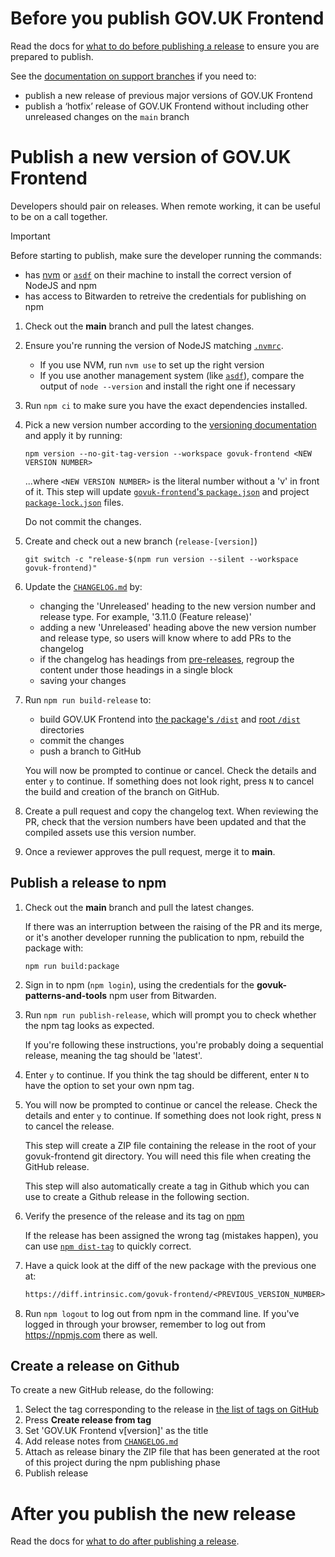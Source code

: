 # Before you publish GOV.UK Frontend

Read the docs for [what to do before publishing a release](/docs/releasing/before-publishing-a-release.md) to ensure you are prepared to publish.

See the [documentation on support branches](https://team-playbook.design-system.service.gov.uk/guides/version-control/support-branches/#support-branches) if you need to:

- publish a new release of previous major versions of GOV.UK Frontend
- publish a ‘hotfix’ release of GOV.UK Frontend without including other unreleased changes on the `main` branch

# Publish a new version of GOV.UK Frontend

Developers should pair on releases. When remote working, it can be useful to be on a call together.

> [!IMPORTANT]
> Before starting to publish, make sure the developer running the commands:
>
> - has [nvm](https://github.com/nvm-sh/nvm) or [`asdf`](https://asdf-vm.com/guide/getting-started.html)
>   on their machine to install the correct version of NodeJS and npm
> - has access to Bitwarden to retreive the credentials for publishing on npm

1. Check out the **main** branch and pull the latest changes.

2. Ensure you're running the version of NodeJS matching [`.nvmrc`](/.nvmrc).

   - If you use NVM, run `nvm use` to set up the right version
   - If you use another management system (like [`asdf`](https://asdf-vm.com/guide/getting-started.html)), compare the output of `node --version` and install the right one if necessary

3. Run `npm ci` to make sure you have the exact dependencies installed.

4. Pick a new version number according to the [versioning documentation](/docs/contributing/versioning.md) and apply it by running:

   ```shell
   npm version --no-git-tag-version --workspace govuk-frontend <NEW VERSION NUMBER>
   ```

   ...where `<NEW VERSION NUMBER>` is the literal number without a 'v' in front of it. This step will update [`govuk-frontend`'s `package.json`](/packages/govuk-frontend/package.json) and project [`package-lock.json`](/package-lock.json) files.

   Do not commit the changes.

5. Create and check out a new branch (`release-[version]`)

   ```shell
   git switch -c "release-$(npm run version --silent --workspace govuk-frontend)"
   ```

6. Update the [`CHANGELOG.md`](/CHANGELOG.md) by:

   - changing the 'Unreleased' heading to the new version number and release type. For example, '3.11.0 (Feature release)'
   - adding a new 'Unreleased' heading above the new version number and release type, so users will know where to add PRs to the changelog
   - if the changelog has headings from [pre-releases](/docs/releasing/publishing-a-pre-release.md#publish-a-new-version-of-govuk-frontend), regroup the content under those headings in a single block
   - saving your changes

7. Run `npm run build-release` to:

   - build GOV.UK Frontend into [the package's `/dist`](/packages/govuk-frontend/dist) and [root `/dist`](/dist) directories
   - commit the changes
   - push a branch to GitHub

   You will now be prompted to continue or cancel. Check the details and enter `y` to continue. If something does not look right, press `N` to cancel the build and creation of the branch on GitHub.

8. Create a pull request and copy the changelog text.
   When reviewing the PR, check that the version numbers have been updated and that the compiled assets use this version number.

9. Once a reviewer approves the pull request, merge it to **main**.

## Publish a release to npm

1. Check out the **main** branch and pull the latest changes.

   If there was an interruption between the raising of the PR and its merge,
   or it's another developer running the publication to npm, rebuild the package with:

   ```shell
   npm run build:package
   ```

2. Sign in to npm (`npm login`), using the credentials for the **govuk-patterns-and-tools** npm user from Bitwarden.

3. Run `npm run publish-release`, which will prompt you to check whether the npm tag looks as expected.

   If you're following these instructions, you're probably doing a sequential release, meaning
   the tag should be 'latest'.

4. Enter `y` to continue. If you think the tag should be different, enter `N` to have the option to set your own npm tag.

5. You will now be prompted to continue or cancel the release. Check the details and enter `y` to continue. If something does not look right, press `N` to cancel the release.

   This step will create a ZIP file containing the release in the root of your govuk-frontend git directory. You will need this file when creating the GitHub release.

   This step will also automatically create a tag in Github which you can use to create a Github release in the following section.

6. Verify the presence of the release and its tag on [npm](https://www.npmjs.com/package/govuk-frontend?activeTab=versions)

   If the release has been assigned the wrong tag (mistakes happen),
   you can use [`npm dist-tag`](https://docs.npmjs.com/cli/v8/commands/npm-dist-tag) to quickly correct.

7. Have a quick look at the diff of the new package with the previous one at:

   ```txt
   https://diff.intrinsic.com/govuk-frontend/<PREVIOUS_VERSION_NUMBER>/<RELEASED_VERSION_NUMBER>
   ```

8. Run `npm logout` to log out from npm in the command line. If you've logged in through your browser, remember to log out from <https://npmjs.com> there as well.

## Create a release on Github

To create a new GitHub release, do the following:

1. Select the tag corresponding to the release in [the list of tags on GitHub](https://github.com/alphagov/govuk-frontend/tags)
2. Press **Create release from tag**
3. Set 'GOV.UK Frontend v[version]' as the title
4. Add release notes from [`CHANGELOG.md`](/CHANGELOG.md)
5. Attach as release binary the ZIP file that has been generated at the root of this project during the npm publishing phase
6. Publish release

# After you publish the new release

Read the docs for [what to do after publishing a release](/docs/releasing/after-publishing-a-release.md).
